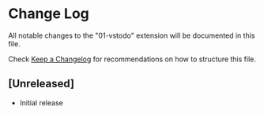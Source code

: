 # Change Log

All notable changes to the "01-vstodo" extension will be documented in this file.

Check [Keep a Changelog](http://keepachangelog.com/) for recommendations on how to structure this file.

## [Unreleased]

- Initial release